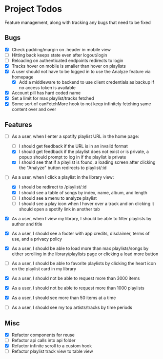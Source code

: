 # Project Todos
Feature management, along with tracking any bugs that need to be fixed
## Bugs
- [x] Check padding/margin on .header in mobile view
- [ ] Hitting back keeps state even after logout/login
- [ ] Reloading on authenticated endpoints redirects to login
- [x] Tracks hover on mobile is smaller than hover on playlists
- [x] A user should not have to be logged in to use the Analyze feature via homepage
  - [x] Add a middleware to backend to use client credentials as backup if no access token is available
- [x] Account pill has hard coded name
- [x] Set a limit for max playlist/tracks fetched
- [x] Some sort of canFetchMore hook to not keep infinitely fetching same content over and over

## Features
- [ ] As a user, when I enter a spotify playlist URL in the home page:
  - [ ] I should get feedback if the URL is in an invalid format
  - [x] I should get feedback if the playlist does not exist or is private, a popup should prompt to log in if the playlist is private
  - [x] I should see that if a playlist is found, a loading screen after clicking the "Analyze" button redirects to playlist/:id
- [ ] As a user, when I click a playlist in the library view:
  - [x] I should be redirect to /playlist/:id
  - [x] I should see a table of songs by index, name, album, and length
  - [ ] I should see a menu to analyze playlist
  - [ ] I should see a play icon when I hover over a track and on clicking it should open a spotify link in another tab
- [x] As a user, when I view my library, I should be able to filter playlists by author and title
- [x] As a user, I should see a footer with app credits, disclaimer, terms of use, and a privacy policy
- [x] As a user, I should be able to load more than max playlists/songs by either scrolling in the library/playlists page or clicking a load more button
- [ ] As a user, I should be able to favorite playlists by clicking the heart icon on the playlist card in my library
- [x] As a user, I should not be able to request more than 3000 items
- [x] As a user, I should not be able to request more than 1000 playlists
- [x] As a user, I should see more than 50 items at a time
- [ ] As a user, I should see my top artists/tracks by time periods


## Misc
- [x] Refactor components for reuse
- [ ] Refactor api calls into api folder
- [x] Refactor infinite scroll to a custom hook
- [ ] Refactor playlist track view to table view
